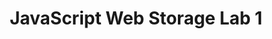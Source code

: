---
title:				"JavaScript Web Storage Lab 1"
url: 			
name: 				"JS Web Storage Lab 1"
description: 		"In this exercise you will be required to create an object many times. Each instance of the object will be stored locally initially and then stored by the web session. The object will be converted to JSON format, before adding it to storage. Once the objects are stored, then they will need to be accessed. This will involve using the JSON object to convert the JSON formatted stored value to a JavaScript object. At this point, the object property for each instance can be checked to verify the expected objects were held in storage."
short-description: 	"Create and store objects in Web Storage"
resource-link:		"/assets/courses/50141/javascript-web-storage-lab-1"
resource-hash:		"javascript-web-storage-lab-1"
img-src-dir:		/img/50141/
---